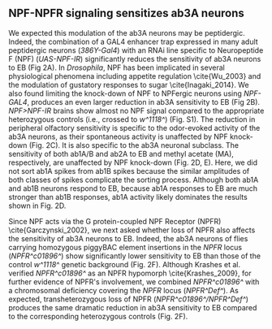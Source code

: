 ## NPF-NPFR signaling sensitizes ab3A neurons

We expected this modulation of the ab3A neurons may be  peptidergic.
Indeed, the combination of a GAL4 enhancer trap expressed in many adult peptidergic neurons (_386Y-Gal4_) with an RNAi line specific to Neuropeptide F (NPF) (_UAS-NPF-IR_) significantly reduces the sensitivity of ab3A neurons to EB (Fig 2A).
In _Drosophila_, NPF has been implicated in several physiological phenomena including appetite regulation \cite{Wu_2003} and the modulation of gustatory responses to sugar \cite{Inagaki_2014}.
We also found limiting the knock-down of NPF to NPFergic neurons using _NPF-GAL4_, produces an even larger reduction in ab3A sensitivity to EB (Fig 2B).
_NPF>NPF-IR_ brains show almost no NPF signal compared to the appropriate heterozygous controls (i.e., crossed to _w^1118^_) (Fig. S1).
The reduction in peripheral olfactory sensitivity is specific to the odor-evoked activity of the ab3A neurons, as their spontaneous activity is unaffected by NPF knock-down (Fig. 2C).
It is also specific to the ab3A neuronal subclass.
The sensitivity of both ab1A/B and ab2A to EB and methyl acetate (MA), respectively, are unaffected by NPF knock-down (Fig. 2D, E).
Here, we did not sort ab1A spikes from ab1B spikes because the similar amplitudes of both classes of spikes complicate the sorting process.
Although both ab1A and ab1B neurons respond to EB, because ab1A responses to EB are much stronger than ab1B responses, ab1A activity likely dominates the results shown in Fig. 2D.

Since NPF acts via the G protein-coupled NPF Receptor (NPFR) \cite{Garczynski_2002}, we next asked whether loss of NPFR also affects the sensitivity of ab3A neurons to EB.
Indeed, the ab3A neurons of flies carrying homozygous piggyBAC element insertions in the _NPFR_ locus (_NPFR^c01896^_) show significantly lower sensitivity to EB than those of the control _w^1118^_ genetic background (Fig. 2F).
Although Krashes et al. verified _NPFR^c01896^_ as an NPFR hypomorph \cite{Krashes_2009}, for further evidence of NPFR's involvement, we combined _NPFR^c01896^_ with a chromosomal deficiency covering the _NPFR_ locus (_NPFR^Def^_).
As expected, transheterozygous loss of NPFR (_NPFR^c01896^/NPFR^Def^_) produces the same dramatic reduction in ab3A sensitivity to EB compared to the corresponding heterozygous controls (Fig. 2F).
